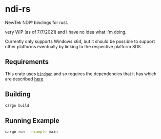 # ndi-rs

NewTek NDI® bindings for rust.

very WIP (as of 7/7/2021) and I have no idea what I'm doing.

Currently only supports Windows x64, but it should be possible to support other platforms eventually by linking to the respective platform SDK.

## Requirements
This crate uses [`bindgen`](https://docs.rs/bindgen/0.58.1/bindgen/) and so requires the dependencies that it has which are described [here](https://rust-lang.github.io/rust-bindgen/requirements.html)

## Building

```sh
cargo build
```


## Running Example

```sh
cargo run --example main
```
